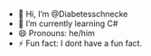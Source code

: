 - 👋 Hi, I’m @Diabetesschnecke
- 🌱 I’m currently learning C#
- 😄 Pronouns: he/him
- ⚡ Fun fact: I dont have a fun fact.

<!---
Diabetesschnecke/Diabetesschnecke is a ✨ special ✨ repository because its `README.md` (this file) appears on your GitHub profile.
You can click the Preview link to take a look at your changes.
--->
